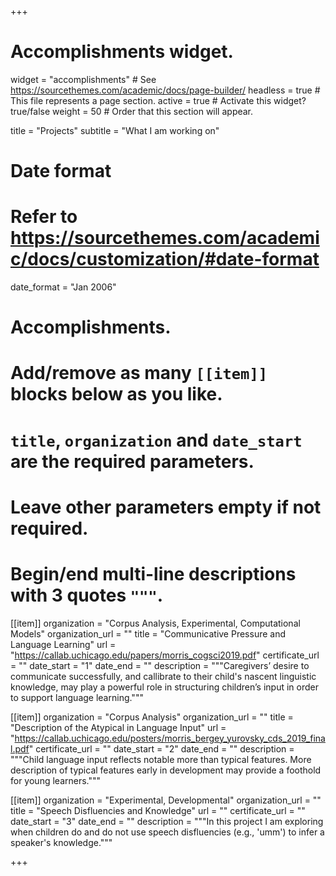 +++
# Accomplishments widget.
widget = "accomplishments"  # See https://sourcethemes.com/academic/docs/page-builder/
headless = true  # This file represents a page section.
active = true  # Activate this widget? true/false
weight = 50  # Order that this section will appear.

title = "Projects"
subtitle = "What I am working on"

# Date format
#   Refer to https://sourcethemes.com/academic/docs/customization/#date-format
date_format = "Jan 2006"

# Accomplishments.
#   Add/remove as many `[[item]]` blocks below as you like.
#   `title`, `organization` and `date_start` are the required parameters.
#   Leave other parameters empty if not required.
#   Begin/end multi-line descriptions with 3 quotes `"""`.

[[item]]
  organization = "Corpus Analysis, Experimental, Computational Models"
  organization_url = ""
  title = "Communicative Pressure and Language Learning"
  url = "https://callab.uchicago.edu/papers/morris_cogsci2019.pdf"
  certificate_url = ""
  date_start = "1"
  date_end = ""
  description = """Caregivers’ desire to communicate successfully, and callibrate to their child's nascent linguistic knowledge, may play a powerful role in structuring children’s input in order to support language learning."""

[[item]]
  organization = "Corpus Analysis"
  organization_url = ""
  title = "Description of the Atypical in Language Input"
  url = "https://callab.uchicago.edu/posters/morris_bergey_yurovsky_cds_2019_final.pdf"
  certificate_url = ""
  date_start = "2"
  date_end = ""
  description = """Child language input reflects notable more than typical features. More description of typical features early in development may provide a foothold for young learners."""


[[item]]
  organization = "Experimental, Developmental"
  organization_url = ""
  title = "Speech Disfluencies and Knowledge"
  url = ""
  certificate_url = ""
  date_start = "3"
  date_end = ""
  description = """In this project I am exploring when children do and do not use speech disfluencies (e.g., 'umm') to infer a speaker's knowledge."""

+++
